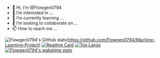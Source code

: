 - 👋 Hi, I’m @Flowgen0794
- 👀 I’m interested in ...
- 🌱 I’m currently learning ...
- 💞️ I’m looking to collaborate on ...
- 📫 How to reach me ...

<!---
Flowgen0794/Flowgen0794 is a ✨ special ✨ repository because its `README.md` (this file) appears on your GitHub profile.
You can click the Preview link to take a look at your changes.
--->
![Flowgen0794's GitHub stats](https://github-readme-stats.vercel.app/api?username=Flowgen0794&show_icons=true&theme=radical)(https://github.com/Flowgen0794/Machine-Learning-Project)
[![Readme Card](https://github-readme-stats.vercel.app/api/pin/?username=Flowgen0794&repo=Machine-Learning=Project)](https://github.com/Flowgen0794/Machine-Learning-Project)
[![Top Langs](https://github-readme-stats.vercel.app/api/top-langs/?username=Flowgen0794&layout=compact)](https://github.com/Flowgen0794/Machine-Learning-Project)
[![Flowgen0794's wakatime stats](https://github-readme-stats.vercel.app/api/wakatime?username=Flowgen0794)](https://github.com/Flowgen0794/Machine-Learning-Project)

